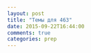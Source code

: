 ```yaml
---
layout: post
title: "Темы для 463"
date: 2015-09-22T16:44:00
comments: true
categories: prep
---
```

